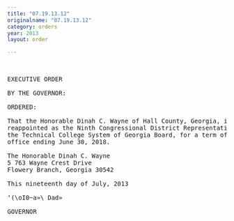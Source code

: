 ```yaml
---
title: "07.19.13.12"
originalname: "07.19.13.12"
category: orders
year: 2013
layout: order

---
```

<pre>
 

EXECUTIVE ORDER

BY THE GOVERNOR:

ORDERED:

That the Honorable Dinah C. Wayne of Hall County, Georgia, is
reappointed as the Ninth Congressional District Representative to
the Technical College System of Georgia Board, for a term of
office ending June 30, 2018.

The Honorable Dinah C. Wayne
5 763 Wayne Crest Drive
Flowery Branch, Georgia 30542

This nineteenth day of July, 2013

‘(\oI0~a»\ Dad»

GOVERNOR

</pre>
